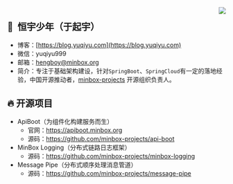 <img align="right" src="https://github-readme-stats.vercel.app/api?username=hengboy&show_icons=true&icon_color=805AD5&text_color=718096&bg_color=ffffff&hide_title=true" />

## :boy: ​ 恒宇少年（于起宇）

- 博客：[https://blog.yuqiyu.com](https://blog.yuqiyu.com)
- 微信：yuqiyu999
- 邮箱：hengboy@minbox.org
- 简介：专注于基础架构建设，针对`SpringBoot`、`SpringCloud`有一定的落地经验，中国开源推动者，[minbox-projects](https://github.com/minbox-projects) 开源组织负责人。

## :fire:  开源项目

- ApiBoot（为组件化构建服务而生）
  - 官网：https://apiboot.minbox.org
  - 源码：https://github.com/minbox-projects/api-boot
- MinBox Logging（分布式链路日志框架）
  - 源码：https://github.com/minbox-projects/minbox-logging
- Message Pipe（分布式顺序处理消息管道）
  - 源码：https://github.com/minbox-projects/message-pipe

